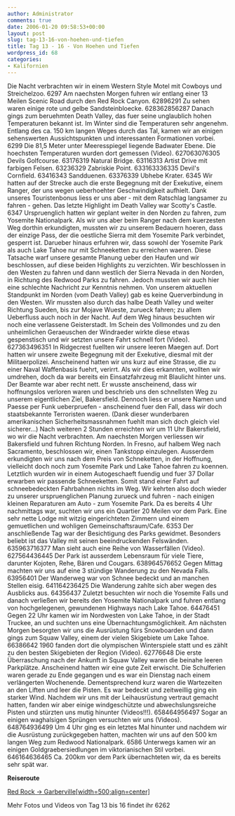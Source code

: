 ```yaml
---
author: Administrator
comments: true
date: 2006-01-20 09:58:53+00:00
layout: post
slug: tag-13-16-von-hoehen-und-tiefen
title: Tag 13 - 16 - Von Hoehen und Tiefen
wordpress_id: 68
categories:
- Kalifornien
---
```


Die Nacht verbrachten wir in einem Western Style Motel mit Cowboys und Streichelzoo. 
6297
Am naechsten Morgen fuhren wir entlang einer 13 Meilen Scenic Road durch den Red Rock Canyon. 
62896291
Zu sehen waren einige rote und gelbe Sandsteinbloecke. 
628362856287
Danach gings zum beruehmten Death Valley, das fuer seine unglaublich hohen Temperaturen bekannt ist. Im Winter sind die Temperaturen sehr angenehm. Entlang des ca. 150 km langen Weges durch das Tal, kamen wir an einigen sehenswerten Aussichtspunkten und interessanten Formationen vorbei. 
6299
Die 81,5 Meter unter Meeresspiegel liegende Badwater Ebene. Die hoechsten Temperaturen wurden dort gemessen (Video).
627063076305
Devils Golfcourse.
63176319
Natural Bridge. 
63116313
Artist Drive mit farbigen Felsen.
63236329
 Zabriskie Point.
633163336335
 Devil's Cornfield.
63416343
 Sandduenen.
63376339
 Ubhebe Krater.
6345
 Wir hatten auf der Strecke auch die erste Begegnung mit der Exekutive, einem Ranger, der uns wegen ueberhoehter Geschwindigkeit aufhielt. Dank unseres Touristenbonus liess er uns aber - mit dem Ratschlag langsamer zu fahren - gehen. Das letzte Highlight im Death Valley war Scotty's Castle. 
6347
Urspruenglich hatten wir geplant weiter in den Norden zu fahren, zum Yosemite Nationalpark. Als wir uns aber beim Ranger nach dem kuerzesten Weg dorthin erkundigten, mussten wir zu unserem Bedauern hoeren, dass der einzige Pass, der die oestliche Sierra mit dem Yosemite Park verbindet, gesperrt ist. Darueber hinaus erfuhren wir, dass sowohl der Yosemite Park als auch Lake Tahoe nur mit Schneeketten zu erreichen waeren. Diese Tatsache warf unsere gesamte Planung ueber den Haufen und wir beschlossen, auf diese beiden Highlights zu verzichten. Wir beschlossen in den Westen zu fahren und dann westlich der Sierra Nevada in den Norden, in Richtung des Redwood Parks zu fahren. Jedoch mussten wir auch hier eine schlechte Nachricht zur Kenntnis nehmen. Von unserem aktuellen Standpunkt im Norden (vom  Death Valley) gab es keine Querverbindung in den Westen. Wir mussten also durch das halbe Death Valley und weiter Richtung  Sueden, bis zur Mojave Wueste, zurueck fahren; zu allem Ueberfluss auch noch in der Nacht. Auf dem Weg hinaus besuchten wir noch eine verlassene Geisterstadt. Im Schein des Vollmondes und zu den unheimlichen Geraeuschen der Windraeder wirkte diese etwas gespenstisch und wir setzten unsere Fahrt schnell fort (Video). 
627363496351
In Ridgecrest fuellten wir unsere leeren Maegen auf. Dort hatten wir unsere zweite Begegnung mit der Exekutive, diesmal mit der Militaerpolizei. Anscheinend hatten wir uns kurz auf eine Strasse, die zu einer Naval Waffenbasis fuehrt, verirrt. Als wir dies erkannten, wollten wir umdrehen, doch da war bereits ein Einsatzfahrzeug mit Blaulicht hinter uns. Der Beamte war aber recht nett. Er wusste anscheinend, dass wir hoffnungslos verloren waren und beschrieb uns den schnellsten Weg zu unserem eigentlichen Ziel, Bakersfield. Dennoch liess er unsere Namen und Paesse per Funk ueberpruefen - anscheinend fuer den Fall, dass wir doch staatsbekannte Terroristen waeren. (Dank dieser wunderbaren amerikanischen Sicherheitsmassnahmen fuehlt man sich doch gleich viel sicherer...) Nach weiteren 2 Stunden erreichten wir um 11 Uhr Bakersfield, wo wir die Nacht verbrachten. Am naechsten Morgen verliessen wir Bakersfield und fuhren Richtung Norden. In Fresno, auf halbem Weg nach Sacramento, beschlossen wir, einen Tankstopp einzulegen. Ausserdem erkundigten wir uns nach dem Preis von Schneketten, in der Hoffnung, vielleicht doch noch zum Yosemite Park und Lake Tahoe fahren zu koennen. Letztlich wurden wir in einem Autogeschaeft fuendig und fuer 37 Dollar erwarben wir passende Schneeketten. Somit stand einer Fahrt auf schneebedeckten Fahrbahnen nichts im Weg. Wir kehrten also doch wieder zu unserer urspruenglichen Planung zurueck und fuhren - nach einigen kleinen Reparaturen am Auto - zum Yosemite Park. Da es bereits 4 Uhr nachmittags war, suchten wir uns ein Quartier 20 Meilen vor dem Park. Eine sehr nette Lodge mit witzig eingerichteten Zimmern und einem gemuetlichen und wohligen Gemeinschaftsraum/Cafe. 
6353
Der anschließende Tag war der Besichtigung des Parks gewidmet. Besonders beliebt ist das Valley mit seinen beeindruckenden Felswänden. 
635963716377
Man sieht auch eine Reihe von Wasserfällen (Video). 
627564436445
Der Park ist ausserdem Lebensraum für viele Tiere, darunter Kojoten, Rehe, Bären und Cougars. 
638964576652
Gegen Mittag machten wir uns auf eine 3 stündige Wanderung  zu den Nevada Falls. 
63956401
Der Wanderweg war von Schnee bedeckt und an manchen Stellen eisig. 
641164236425
Die Wanderung zahlte sich aber wegen des Ausblicks aus. 
64356437
Zuletzt besuchten wir noch die Yosemite Falls und danach verließen wir bereits den Yosemite Nationalpark und fuhren entlang von hochgelegenen, gewundenen Highways nach Lake Tahoe. 
64476451
Gegen 22 Uhr kamen wir im Nordwesten von Lake Tahoe, in der Stadt Truckee, an und suchten uns eine Übernachtungsmöglichkeit. Am nächsten Morgen besorgten wir uns die Ausrüstung fürs Snowboarden und dann gings zum Squaw Valley, einem der vielen Skigebiete um Lake Tahoe. 
66386642
1960 fanden dort die olympischen Winterspiele statt und es zählt zu den besten Skigebieten der Region (Video). 
62776648
Die erste Überraschung nach der Ankunft in Squaw Valley waren die beinahe leeren Parkplätze. Anscheinend hatten wir eine gute Zeit erwischt. Die Schulferien waren gerade zu Ende gegangen und es war ein Dienstag nach einem verlängerten Wochenende. Dementsprechend kurz waren die Wartezeiten an den Liften und leer die Pisten. Es war bedeckt und zeitweillig ging ein starker Wind. Nachdem wir uns mit der Leihausrüstung vertraut gemacht hatten, fanden wir aber einige windgeschützte und abwechslungsreiche Pisten und stürzten uns mutig hinunter (Videos!!!). 
658464956497
Sogar an einigen waghalsigen Sprüngen versuchten wir uns (Videos). 
648764936499
Um 4 Uhr ging es ein letztes Mal hinunter und nachdem wir die Ausrüstung zurückgegeben hatten, machten wir uns auf den 500 km langen Weg zum  Redwood Nationalpark. 
6586
Unterwegs kamen wir an einigen Goldgraebersiedlungen im viktorianischen Stil vorbei.
646164636465
Ca. 200km vor dem Park übernachteten wir, da es bereits sehr spät war. 


**Reiseroute**


[Red Rock -> Garberville[width=500;align=center]](http://www.seren.at/weltreise/wp-content/routen/Kalifornien/RedRock-Garberville.kml)

Mehr Fotos und Videos von Tag 13 bis 16 findet ihr 6262 

